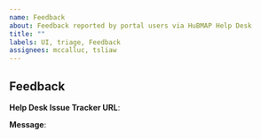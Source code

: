 ```yaml
---
name: Feedback
about: Feedback reported by portal users via HuBMAP Help Desk
title: ""
labels: UI, triage, Feedback
assignees: mccalluc, tsliaw
---
```


## Feedback

**Help Desk Issue Tracker URL**:

**Message**:
